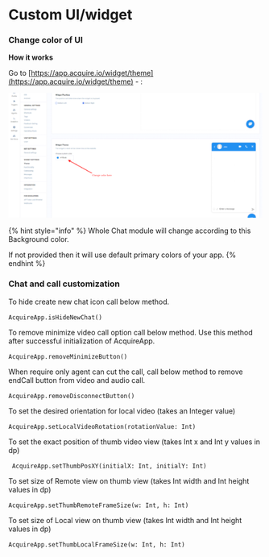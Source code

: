 # Custom UI/widget

### Change color of UI

**How it works**

Go to [https://app.acquire.io/widget/theme](https://app.acquire.io/widget/theme) - :

![](../.gitbook/assets/theme_change%20%282%29.png)

{% hint style="info" %}
Whole Chat module will change according to this Background color.

If not provided then it will use default primary colors of your app.
{% endhint %}

### Chat and call customization

To hide create new chat icon call below method.

```text
AcquireApp.isHideNewChat()
```

To remove minimize video call option call below method. Use this method after successful initialization of AcquireApp.

```text
AcquireApp.removeMinimizeButton()
```

When require only agent can cut the call, call below method to remove endCall button from video and audio call.

```text
AcquireApp.removeDisconnectButton()
```

To set the desired orientation for local video \(takes an Integer value\)

```text
AcquireApp.setLocalVideoRotation(rotationValue: Int)
```

To set the exact position of thumb video view \(takes Int x and Int y values in dp\)

```text
 AcquireApp.setThumbPosXY(initialX: Int, initialY: Int)
```

To set size of Remote view on thumb view \(takes Int width and Int height values in dp\)

```text
AcquireApp.setThumbRemoteFrameSize(w: Int, h: Int) 
```

To set size of Local view on thumb view \(takes Int width and Int height values in dp\)

```text
AcquireApp.setThumbLocalFrameSize(w: Int, h: Int)
```

